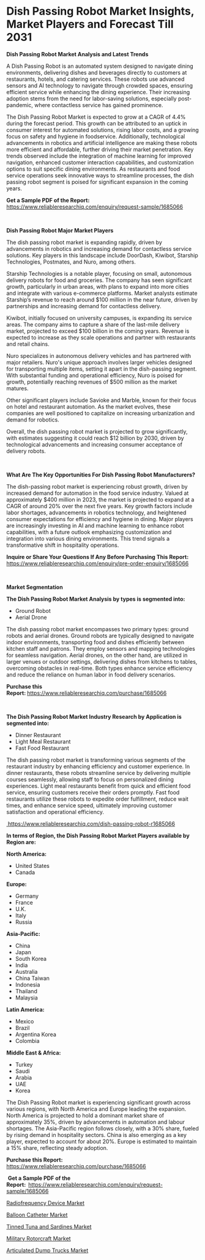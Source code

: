 <p><h1>Dish Passing Robot Market Insights, Market Players and Forecast Till 2031</h1></p><p><strong>Dish Passing Robot Market Analysis and Latest Trends</strong></p>
<p><p>A Dish Passing Robot is an automated system designed to navigate dining environments, delivering dishes and beverages directly to customers at restaurants, hotels, and catering services. These robots use advanced sensors and AI technology to navigate through crowded spaces, ensuring efficient service while enhancing the dining experience. Their increasing adoption stems from the need for labor-saving solutions, especially post-pandemic, where contactless service has gained prominence.</p><p>The Dish Passing Robot Market is expected to grow at a CAGR of 4.4% during the forecast period. This growth can be attributed to an uptick in consumer interest for automated solutions, rising labor costs, and a growing focus on safety and hygiene in foodservice. Additionally, technological advancements in robotics and artificial intelligence are making these robots more efficient and affordable, further driving their market penetration. Key trends observed include the integration of machine learning for improved navigation, enhanced customer interaction capabilities, and customization options to suit specific dining environments. As restaurants and food service operations seek innovative ways to streamline processes, the dish passing robot segment is poised for significant expansion in the coming years.</p></p>
<p><strong>Get a Sample PDF of the Report:&nbsp;</strong> <a href="https://www.reliableresearchiq.com/enquiry/request-sample/1685066?utm_campaign=99&utm_medium=2&utm_source=Github&utm_content=ia&utm_term=16102024&utm_id=dish-passing-robot">https://www.reliableresearchiq.com/enquiry/request-sample/1685066</a></p>
<p>&nbsp;</p>
<p><strong>Dish Passing Robot Major Market Players</strong></p>
<p><p>The dish passing robot market is expanding rapidly, driven by advancements in robotics and increasing demand for contactless service solutions. Key players in this landscape include DoorDash, Kiwibot, Starship Technologies, Postmates, and Nuro, among others.</p><p>Starship Technologies is a notable player, focusing on small, autonomous delivery robots for food and groceries. The company has seen significant growth, particularly in urban areas, with plans to expand into more cities and integrate with various e-commerce platforms. Market analysts estimate Starship’s revenue to reach around $100 million in the near future, driven by partnerships and increasing demand for contactless delivery.</p><p>Kiwibot, initially focused on university campuses, is expanding its service areas. The company aims to capture a share of the last-mile delivery market, projected to exceed $100 billion in the coming years. Revenue is expected to increase as they scale operations and partner with restaurants and retail chains.</p><p>Nuro specializes in autonomous delivery vehicles and has partnered with major retailers. Nuro's unique approach involves larger vehicles designed for transporting multiple items, setting it apart in the dish-passing segment. With substantial funding and operational efficiency, Nuro is poised for growth, potentially reaching revenues of $500 million as the market matures.</p><p>Other significant players include Savioke and Marble, known for their focus on hotel and restaurant automation. As the market evolves, these companies are well positioned to capitalize on increasing urbanization and demand for robotics.</p><p>Overall, the dish passing robot market is projected to grow significantly, with estimates suggesting it could reach $12 billion by 2030, driven by technological advancements and increasing consumer acceptance of delivery robots.</p></p>
<p>&nbsp;</p>
<p><strong>What Are The Key Opportunities For Dish Passing Robot Manufacturers?</strong></p>
<p><p>The dish-passing robot market is experiencing robust growth, driven by increased demand for automation in the food service industry. Valued at approximately $400 million in 2023, the market is projected to expand at a CAGR of around 20% over the next five years. Key growth factors include labor shortages, advancements in robotics technology, and heightened consumer expectations for efficiency and hygiene in dining. Major players are increasingly investing in AI and machine learning to enhance robot capabilities, with a future outlook emphasizing customization and integration into various dining environments. This trend signals a transformative shift in hospitality operations.</p></p>
<p><strong>Inquire or Share Your Questions If Any Before Purchasing This Report:</strong> <a href="https://www.reliableresearchiq.com/enquiry/pre-order-enquiry/1685066?utm_campaign=99&utm_medium=2&utm_source=Github&utm_content=ia&utm_term=16102024&utm_id=dish-passing-robot">https://www.reliableresearchiq.com/enquiry/pre-order-enquiry/1685066</a></p>
<p>&nbsp;</p>
<p><strong>Market Segmentation</strong></p>
<p><strong>The Dish Passing Robot Market Analysis by types is segmented into:</strong></p>
<p><ul><li>Ground Robot</li><li>Aerial Drone</li></ul></p>
<p><p>The dish passing robot market encompasses two primary types: ground robots and aerial drones. Ground robots are typically designed to navigate indoor environments, transporting food and dishes efficiently between kitchen staff and patrons. They employ sensors and mapping technologies for seamless navigation. Aerial drones, on the other hand, are utilized in larger venues or outdoor settings, delivering dishes from kitchens to tables, overcoming obstacles in real-time. Both types enhance service efficiency and reduce the reliance on human labor in food delivery scenarios.</p></p>
<p><strong>Purchase this Report:&nbsp;</strong><a href="https://www.reliableresearchiq.com/purchase/1685066?utm_campaign=99&utm_medium=2&utm_source=Github&utm_content=ia&utm_term=16102024&utm_id=dish-passing-robot">https://www.reliableresearchiq.com/purchase/1685066</a></p>
<p>&nbsp;</p>
<p><strong>The Dish Passing Robot Market Industry Research by Application is segmented into:</strong></p>
<p><ul><li>Dinner Restaurant</li><li>Light Meal Restaurant</li><li>Fast Food Restaurant</li></ul></p>
<p><p>The dish passing robot market is transforming various segments of the restaurant industry by enhancing efficiency and customer experience. In dinner restaurants, these robots streamline service by delivering multiple courses seamlessly, allowing staff to focus on personalized dining experiences. Light meal restaurants benefit from quick and efficient food service, ensuring customers receive their orders promptly. Fast food restaurants utilize these robots to expedite order fulfillment, reduce wait times, and enhance service speed, ultimately improving customer satisfaction and operational efficiency.</p></p>
<p><a href="https://www.reliableresearchiq.com/dish-passing-robot-r1685066?utm_campaign=99&utm_medium=2&utm_source=Github&utm_content=ia&utm_term=16102024&utm_id=dish-passing-robot">&nbsp;https://www.reliableresearchiq.com/dish-passing-robot-r1685066</a></p>
<p><strong>In terms of Region, the Dish Passing Robot Market Players available by Region are:</strong></p>
<p>
    <p> <strong> North America: </strong>
        <ul>
            <li>United States</li>
            <li>Canada</li>
        </ul>
        </p> 
    <p> <strong> Europe: </strong>
        <ul>
            <li>Germany</li>
            <li>France</li>
            <li>U.K.</li>
            <li>Italy</li>
            <li>Russia</li>
        </ul>
        </p> 
    <p> <strong> Asia-Pacific: </strong>
        <ul>
            <li>China</li>
            <li>Japan</li>
            <li>South Korea</li>
            <li>India</li>
            <li>Australia</li>
            <li>China Taiwan</li>
            <li>Indonesia</li>
            <li>Thailand</li>
            <li>Malaysia</li>
        </ul>
        </p> 
    <p> <strong> Latin America: </strong>
        <ul>
            <li>Mexico</li>
            <li>Brazil</li>
            <li>Argentina Korea</li>
            <li>Colombia</li>
        </ul>
        </p> 
    <p> <strong> Middle East & Africa: </strong>
        <ul>
            <li>Turkey</li>
            <li>Saudi</li>
            <li>Arabia</li>
            <li>UAE</li>
            <li>Korea</li>
        </ul>
    </p>
    </p>
<p><p>The Dish Passing Robot market is experiencing significant growth across various regions, with North America and Europe leading the expansion. North America is projected to hold a dominant market share of approximately 35%, driven by advancements in automation and labour shortages. The Asia-Pacific region follows closely, with a 30% share, fueled by rising demand in hospitality sectors. China is also emerging as a key player, expected to account for about 20%. Europe is estimated to maintain a 15% share, reflecting steady adoption.</p></p>
<p><strong>Purchase this Report: </strong><a href="https://www.reliableresearchiq.com/purchase/1685066?utm_campaign=99&utm_medium=2&utm_source=Github&utm_content=ia&utm_term=16102024&utm_id=dish-passing-robot">https://www.reliableresearchiq.com/purchase/1685066</a></p>
<p>&nbsp;<strong>Get a Sample PDF of the Report:&nbsp;&nbsp;</strong><a href="https://www.reliableresearchiq.com/enquiry/request-sample/1685066?utm_campaign=99&utm_medium=2&utm_source=Github&utm_content=ia&utm_term=16102024&utm_id=dish-passing-robot">https://www.reliableresearchiq.com/enquiry/request-sample/1685066</a></p>
<p><strong></strong></p>
<p><p><a href="https://www.linkedin.com/pulse/unveiling-market-trends-global-radiofrequency-device-growth-bpuqc?trk=public_post_embed_feed-article-content&utm_campaign=99&utm_medium=2&utm_source=Github&utm_content=ia&utm_term=16102024&utm_id=dish-passing-robot">Radiofrequency Device Market</a></p><p><a href="https://www.linkedin.com/pulse/balloon-catheter-market-consolidation-impact-structure-2024-2031-z1eyc?trk=public_post_embed_feed-article-content&utm_campaign=99&utm_medium=2&utm_source=Github&utm_content=ia&utm_term=16102024&utm_id=dish-passing-robot">Balloon Catheter Market</a></p><p><a href="https://github.com/alespiliffe/Market-Research-Report-List-1/blob/main/tinned-tuna-and-sardines-market.md?utm_campaign=99&utm_medium=2&utm_source=Github&utm_content=ia&utm_term=16102024&utm_id=dish-passing-robot">Tinned Tuna and Sardines Market</a></p><p><a href="https://issuu.com/reportprime-2/docs/military-rotorcraft-market-size-203_bcc70a6544c356?utm_campaign=99&utm_medium=2&utm_source=Github&utm_content=ia&utm_term=16102024&utm_id=dish-passing-robot">Military Rotorcraft Market</a></p><p><a href="https://issuu.com/reportprime-2/docs/articulated-dump-trucks-market-size_61fe5075a2b1c1?utm_campaign=99&utm_medium=2&utm_source=Github&utm_content=ia&utm_term=16102024&utm_id=dish-passing-robot">Articulated Dump Trucks Market</a></p></p>